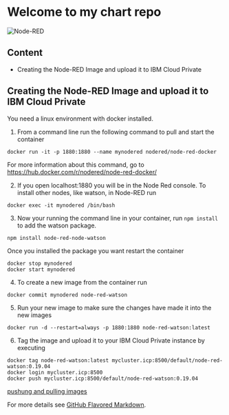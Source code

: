 # Welcome to my chart repo

![Node-RED](https://nodered.org/about/resources/media/node-red-icon.png)

## Content

- Creating the Node-RED Image and upload it to IBM Cloud Private

## Creating the Node-RED Image and upload it to IBM Cloud Private

You need a linux environment with docker installed.

1. From a command line run the following command to pull and start the container
```
docker run -it -p 1880:1880 --name mynodered nodered/node-red-docker
```
For more information about this command, go to https://hub.docker.com/r/nodered/node-red-docker/

2. If you open localhost:1880 you will be in the Node Red console. To install other nodes, like watson, in Node-RED run

```
docker exec -it mynodered /bin/bash
```

3. Now your running the command line in your container, run `npm install`  to add the watson package.

```
npm install node-red-node-watson
```
Once you installed the package you want restart the container

```
docker stop mynodered
docker start mynodered
```
4. To create a new image from the container run

```
docker commit mynodered node-red-watson
```

5. Run your new image to make sure the changes have made it into the new images

```
docker run -d --restart=always -p 1880:1880 node-red-watson:latest
```

6. Tag the image and upload it to your IBM Cloud Private instance by executing

```
docker tag node-red-watson:latest mycluster.icp:8500/default/node-red-watson:0.19.04
docker login mycluster.icp:8500
docker push mycluster.icp:8500/default/node-red-watson:0.19.04
```
[pushung and pulling images](https://www.ibm.com/support/knowledgecenter/en/SSBS6K_3.1.0/manage_images/using_docker_cli.html)


For more details see [GitHub Flavored Markdown](https://guides.github.com/features/mastering-markdown/).

